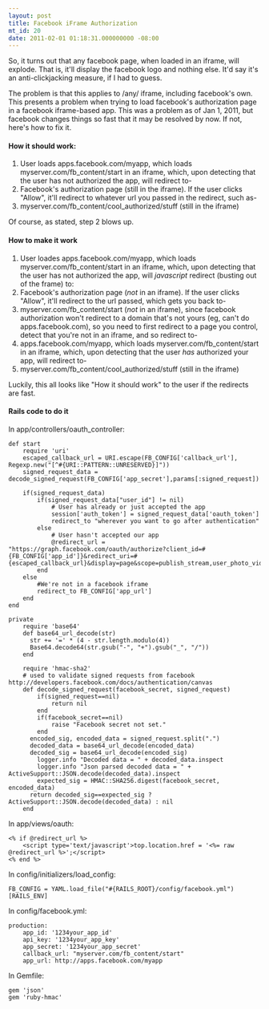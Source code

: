 ```yaml
---
layout: post
title: Facebook iFrame Authorization
mt_id: 20
date: 2011-02-01 01:18:31.000000000 -08:00
---
```

So, it turns out that any facebook page, when loaded in an iframe, will explode. That is, it'll display the facebook logo and nothing else. It'd say it's an anti-clickjacking measure, if I had to guess.
<!--break-->

The problem is that this applies to /any/ iframe, including facebook's own. This presents a problem when trying to load facebook's authorization page in a facebook iframe-based app. This was a problem as of Jan 1, 2011, but facebook changes things so fast that it may be resolved by now. If not, here's how to fix it.

#### How it should work:

1. User loads apps.facebook.com/myapp, which loads myserver.com/fb_content/start in an iframe, which, upon detecting that the user has not authorized the app, will redirect to-
2. Facebook's authorization page (still in the iframe).  If the user clicks "Allow", it'll redirect to whatever url you passed in the redirect, such as-
3. myserver.com/fb_content/cool_authorized/stuff (still in the iframe)

Of course, as stated, step 2 blows up.

#### How to make it work
1. User loades apps.facebook.com/myapp, which loads myserver.com/fb_content/start in an iframe, which, upon detecting that the user has not authorized the app, will *javascript* redirect (busting out of the frame) to:
2. Facebook's authorization page (*not* in an iframe).  If the user clicks "Allow", it'll redirect to the url passed, which gets you back to-
3. myserver.com/fb_content/start (*not* in an iframe), since facebook authorization won't redirect to a domain that's not yours (eg, can't do apps.facebook.com), so you need to first redirect to a page you control, detect that you're not in an iframe, and so redirect to-
3. apps.facebook.com/myapp, which loads myserver.com/fb_content/start in an iframe, which, upon detecting that the user *has* authorized your app, will redirect to-
5. myserver.com/fb_content/cool_authorized/stuff (still in the iframe)

Luckily, this all looks like "How it should work" to the user if the redirects are fast.

#### Rails code to do it

In app/controllers/oauth_controller:

	def start
		require 'uri'
		escaped_callback_url = URI.escape(FB_CONFIG['callback_url'], Regexp.new("[^#{URI::PATTERN::UNRESERVED}]"))
		signed_request_data = decode_signed_request(FB_CONFIG['app_secret'],params[:signed_request])
	
		if(signed_request_data)
			if(signed_request_data["user_id"] != nil)
				# User has already or just accepted the app
				session['auth_token'] = signed_request_data['oauth_token']
				redirect_to "wherever you want to go after authentication"
			else
				# User hasn't accepted our app
				@redirect_url = "https://graph.facebook.com/oauth/authorize?client_id=#{FB_CONFIG['app_id']}&redirect_uri=#{escaped_callback_url}&display=page&scope=publish_stream,user_photo_video_tags&type=user_agent&display=page"
			end
		else		
			#We're not in a facebook iframe
			redirect_to FB_CONFIG['app_url']
		end
	end
	
	private
		require 'base64'
		def base64_url_decode(str)
		  str += '=' * (4 - str.length.modulo(4))
		  Base64.decode64(str.gsub("-", "+").gsub("_", "/"))
		end
		
		require 'hmac-sha2'
		# used to validate signed requests from facebook http://developers.facebook.com/docs/authentication/canvas
		def decode_signed_request(facebook_secret, signed_request)
			if(signed_request==nil)
				return nil
			end
			if(facebook_secret==nil)
				raise "Facebook secret not set."
			end
		  encoded_sig, encoded_data = signed_request.split(".")
		  decoded_data = base64_url_decode(encoded_data)
		  decoded_sig = base64_url_decode(encoded_sig)
			logger.info "Decoded data = " + decoded_data.inspect
			logger.info "Json parsed decoded data = " + ActiveSupport::JSON.decode(decoded_data).inspect
			expected_sig = HMAC::SHA256.digest(facebook_secret, encoded_data)
		  return decoded_sig==expected_sig ? ActiveSupport::JSON.decode(decoded_data) : nil
		end
		
In app/views/oauth:

	<% if @redirect_url %>
		<script type='text/javascript'>top.location.href = '<%= raw @redirect_url %>';</script>
	<% end %>
	
In config/initializers/load_config:

	FB_CONFIG = YAML.load_file("#{RAILS_ROOT}/config/facebook.yml")[RAILS_ENV]
	
In config/facebook.yml:

	production:
	    app_id: '1234your_app_id'
	    api_key: '1234your_app_key'
	    app_secret: '1234your_app_secret'
	    callback_url: "myserver.com/fb_content/start"
	    app_url: http://apps.facebook.com/myapp
	
In Gemfile:

	gem 'json'
	gem 'ruby-hmac' 
